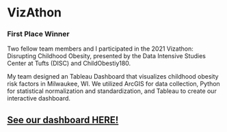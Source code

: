 # VizAthon
### First Place Winner

Two fellow team members and I participated in the 2021 Vizathon: Disrupting Childhood Obesity, presented by the Data Intensive Studies Center at Tufts (DISC) and ChildObestiy180. 

My team designed an Tableau Dashboard that visualizes childhood obesity risk factors in Milwaukee, WI. 
We utilized ArcGIS for data collection, Python for statistical normalization and standardization, and Tableau to create our interactive dashboard. 

## [See our dashboard HERE!](https://public.tableau.com/profile/kelsey.yew#!/vizhome/MilwaukeeData/MilwaukeeDashboard?publish=yes)
